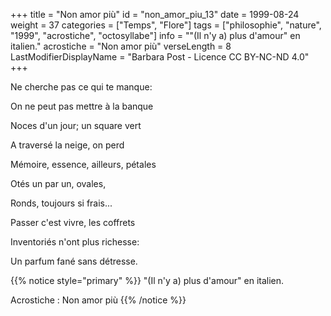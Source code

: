 +++
title = "Non amor più"
id = "non_amor_piu_13"
date = 1999-08-24
weight = 37
categories = ["Temps", "Flore"]
tags = ["philosophie", "nature", "1999", "acrostiche", "octosyllabe"]
info = "\"(Il n'y a) plus d'amour\" en italien."
acrostiche = "Non amor più"
verseLength = 8
LastModifierDisplayName = "Barbara Post - Licence CC BY-NC-ND 4.0"
+++

Ne cherche pas ce qui te manque:

On ne peut pas mettre à la banque

Noces d'un jour; un square vert

A traversé la neige, on perd

Mémoire, essence, ailleurs, pétales

Otés un par un, ovales,

Ronds, toujours si frais...

Passer c'est vivre, les coffrets

Inventoriés n'ont plus richesse:

Un parfum fané sans détresse.

{{% notice style="primary" %}}
"(Il n'y a) plus d'amour" en italien.

Acrostiche : Non amor più
{{% /notice %}}
